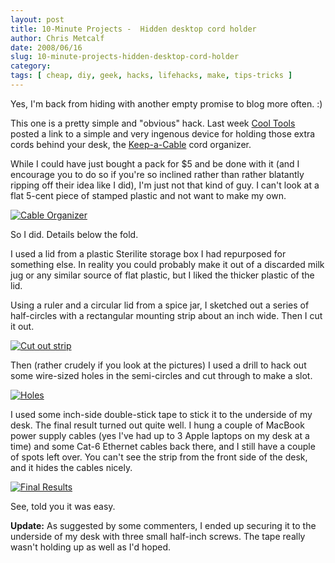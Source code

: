```yaml
---
layout: post
title: 10-Minute Projects -  Hidden desktop cord holder
author: Chris Metcalf
date: 2008/06/16
slug: 10-minute-projects-hidden-desktop-cord-holder
category: 
tags: [ cheap, diy, geek, hacks, lifehacks, make, tips-tricks ]
---
```


Yes, I'm back from hiding with another empty promise to blog more often. :)

This one is a pretty simple and "obvious" hack. Last week [Cool Tools](http://www.kk.org/cooltools/) posted a link to a simple and very ingenous device for holding those extra cords behind your desk, the [Keep-a-Cable](http://www.kk.org/cooltools/archives/002864.php) cord organizer.

While I could have just bought a pack for $5 and be done with it (and I encourage you to do so if you're so inclined rather than rather blatantly ripping off their idea like I did), I'm just not that kind of guy. I can't look at a flat 5-cent piece of stamped plastic and not want to make my own.

[![Cable Organizer](http://farm4.static.flickr.com/3018/2578833735_fe74d746a7.jpg)](http://flickr.com/photos/chrismetcalf/2578833735/)

So I did. Details below the fold.

<!--more-->

I used a lid from a plastic Sterilite storage box I had repurposed for something else. In reality you could probably make it out of a discarded milk jug or any similar source of flat plastic, but I liked the thicker plastic of the lid.

Using a ruler and a circular lid from a spice jar, I sketched out a series of half-circles with a rectangular mounting strip about an inch wide. Then I cut it out.

[![Cut out strip](http://farm4.static.flickr.com/3048/2579634740_5886f43042.jpg?v=0)](http://flickr.com/photos/chrismetcalf/2579634740/)

Then (rather crudely if you look at the pictures) I used a drill to hack out some wire-sized holes in the semi-circles and cut through to make a slot.

[![Holes](http://farm4.static.flickr.com/3141/2579646100_cfb7c17ee8.jpg)](http://flickr.com/photos/chrismetcalf/2579646100/)

I used some inch-side double-stick tape to stick it to the underside of my desk. The final result turned out quite well. I hung a couple of MacBook power supply cables (yes I've had up to 3 Apple laptops on my desk at a time) and some Cat-6 Ethernet cables back there, and I still have a couple of spots left over. You can't see the strip from the front side of the desk, and it hides the cables nicely.

[![Final Results](http://farm4.static.flickr.com/3065/2579672300_c0405c0d70.jpg)](http://flickr.com/photos/chrismetcalf/2579672300/)

See, told you it was easy.

<strong>Update:</strong> As suggested by some commenters, I ended up securing it to the underside of my desk with three small half-inch screws. The tape really wasn't holding up as well as I'd hoped.
